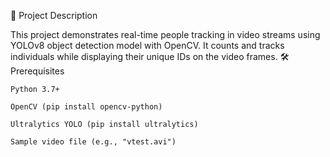 📌 Project Description

This project demonstrates real-time people tracking in video streams using YOLOv8 object detection model with OpenCV. It counts and tracks individuals while displaying their unique IDs on the video frames.
🛠️ Prerequisites

    Python 3.7+

    OpenCV (pip install opencv-python)

    Ultralytics YOLO (pip install ultralytics)

    Sample video file (e.g., "vtest.avi")

